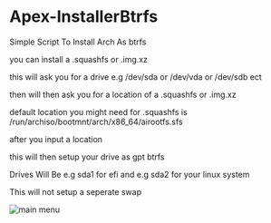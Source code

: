 # Apex-InstallerBtrfs
Simple Script To Install Arch As btrfs 

you can install a .squashfs or .img.xz


this will ask you for a drive e.g /dev/sda or /dev/vda or /dev/sdb ect


then will then ask you for a location of a .squashfs or .img.xz

default location you might need for .squashfs is /run/archiso/bootmnt/arch/x86_64/airootfs.sfs

after you input a location 

this will then setup your drive as gpt btrfs

Drives Will Be e.g sda1 for efi and e.g sda2 for your linux system

This will not setup a seperate swap

![main menu](https://github.com/user-attachments/assets/ff69074f-b25a-430f-9cc7-33cda246983d)
